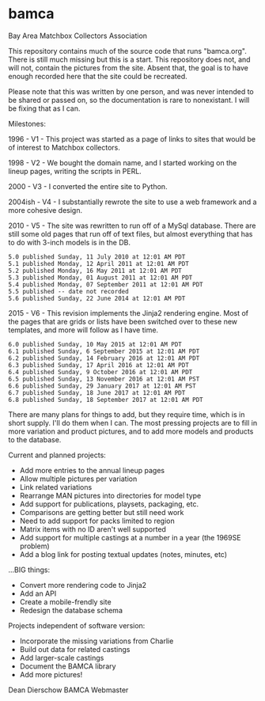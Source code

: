 bamca
=====

Bay Area Matchbox Collectors Association

This repository contains much of the source code that runs "bamca.org".
There is still much missing but this is a start.  This repository
does not, and will not, contain the pictures from the site.
Absent that, the goal is to have enough recorded here that the
site could be recreated.

Please note that this was written by one person, and was never
intended to be shared or passed on, so the documentation is rare
to nonexistant.  I will be fixing that as I can.

Milestones:

1996 - V1 - This project was started as a page of links to sites
that would be of interest to Matchbox collectors.

1998 - V2 - We bought the domain name, and I started working on the
lineup pages, writing the scripts in PERL.

2000 - V3 - I converted the entire site to Python.

2004ish - V4 - I substantially rewrote the site to use a web framework
and a more cohesive design.

2010 - V5 - The site was rewritten to run off of a MySql database.
There are still some old pages that run off of text files, but
almost everything that has to do with 3-inch models is in the DB.

    5.0 published Sunday, 11 July 2010 at 12:01 AM PDT
    5.1 published Monday, 12 April 2011 at 12:01 AM PDT
    5.2 published Monday, 16 May 2011 at 12:01 AM PDT
    5.3 published Monday, 01 August 2011 at 12:01 AM PDT
    5.4 published Monday, 07 September 2011 at 12:01 AM PDT
    5.5 published -- date not recorded
    5.6 published Sunday, 22 June 2014 at 12:01 AM PDT

2015 - V6 - This revision implements the Jinja2 rendering engine.
Most of the pages that are grids or lists have been switched over
to these new templates, and more will follow as I have time.

    6.0 published Sunday, 10 May 2015 at 12:01 AM PDT
    6.1 published Sunday, 6 September 2015 at 12:01 AM PDT
    6.2 published Sunday, 14 February 2016 at 12:01 AM PDT
    6.3 published Sunday, 17 April 2016 at 12:01 AM PDT
    6.4 published Sunday, 9 October 2016 at 12:01 AM PDT
    6.5 published Sunday, 13 November 2016 at 12:01 AM PST
    6.6 published Sunday, 29 January 2017 at 12:01 AM PST
    6.7 published Sunday, 18 June 2017 at 12:01 AM PDT
    6.8 published Sunday, 18 September 2017 at 12:01 AM PDT

There are many plans for things to add, but they require time, which
is in short supply.  I'll do them when I can.  The most pressing
projects are to fill in more variation and product pictures, and
to add more models and products to the database.

Current and planned projects:

   * Add more entries to the annual lineup pages
   * Allow multiple pictures per variation
   * Link related variations
   * Rearrange MAN pictures into directories for model type
   * Add support for publications, playsets, packaging, etc.
   * Comparisons are getting better but still need work
   * Need to add support for packs limited to region
   * Matrix items with no ID aren't well supported
   * Add support for multiple castings at a number in a year (the 1969SE problem)
   * Add a blog link for posting textual updates (notes, minutes, etc)

...BIG things:

   * Convert more rendering code to Jinja2
   * Add an API
   * Create a mobile-frendly site
   * Redesign the database schema

Projects independent of software version:

   * Incorporate the missing variations from Charlie
   * Build out data for related castings
   * Add larger-scale castings
   * Document the BAMCA library
   * Add more pictures!


Dean Dierschow
BAMCA Webmaster
